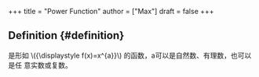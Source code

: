 +++
title = "Power Function"
author = ["Max"]
draft = false
+++

## Definition {#definition}

是形如 \\({\displaystyle f(x)=x^{a}}\\) 的函数，a可以是自然数、有理数，也可以是任
意实数或复数。
